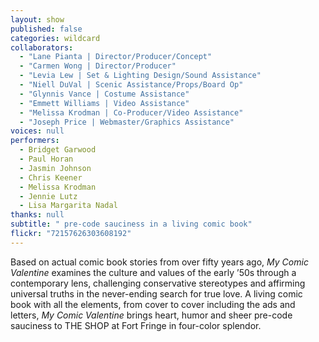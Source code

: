 ```yaml
---
layout: show
published: false
categories: wildcard
collaborators: 
  - "Lane Pianta | Director/Producer/Concept"
  - "Carmen Wong | Director/Producer"
  - "Levia Lew | Set & Lighting Design/Sound Assistance"
  - "Niell DuVal | Scenic Assistance/Props/Board Op"
  - "Glynnis Vance | Costume Assistance"
  - "Emmett Williams | Video Assistance"
  - "Melissa Krodman | Co-Producer/Video Assistance"
  - "Joseph Price | Webmaster/Graphics Assistance"
voices: null
performers: 
  - Bridget Garwood
  - Paul Horan
  - Jasmin Johnson
  - Chris Keener
  - Melissa Krodman
  - Jennie Lutz
  - Lisa Margarita Nadal
thanks: null
subtitle: " pre-code sauciness in a living comic book"
flickr: "72157626303608192"
---
```


Based on actual comic book stories from over fifty years ago, _My Comic Valentine_ examines the culture and values of the early ’50s through a contemporary lens, challenging conservative stereotypes and affirming universal truths in the never-ending search for true love. A living comic book with all the elements, from cover to cover including the ads and letters, _My Comic Valentine_ brings heart, humor and sheer pre-code sauciness to THE SHOP at Fort Fringe in four-color splendor.